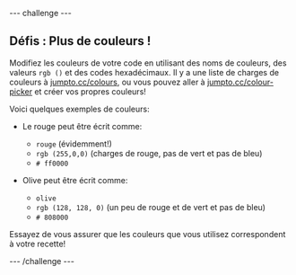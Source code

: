 \--- challenge \---

## Défis : Plus de couleurs !

Modifiez les couleurs de votre code en utilisant des noms de couleurs, des valeurs `rgb ()` et des codes hexadécimaux. Il y a une liste de charges de couleurs à <a href="http://jumpto.cc/colours" target="_blank">jumpto.cc/colours</a>, ou vous pouvez aller à <a href="http://jumpto.cc/colour-picker" target="_blank">jumpto.cc/colour-picker</a> et créer vos propres couleurs!

Voici quelques exemples de couleurs:

+ Le rouge peut être écrit comme:
    
    + `rouge` (évidemment!)
    + `rgb (255,0,0)` (charges de rouge, pas de vert et pas de bleu)
    + `# ff0000`

+ Olive peut être écrit comme:
    
    + `olive`
    + `rgb (128, 128, 0)` (un peu de rouge et de vert et pas de bleu)
    + `# 808000`

Essayez de vous assurer que les couleurs que vous utilisez correspondent à votre recette!

\--- /challenge \---